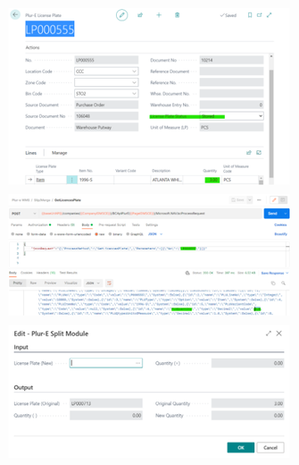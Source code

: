 
![image.png](/.attachments/image-b17f021c-781d-4395-90ba-febe6dd9a647.png)

![image.png](/.attachments/image-9b9ba8d0-1eb3-4caa-8bf3-53e204ef542e.png)


![image.png](/.attachments/image-1308e655-084c-4096-aa82-684e8bea5092.png)